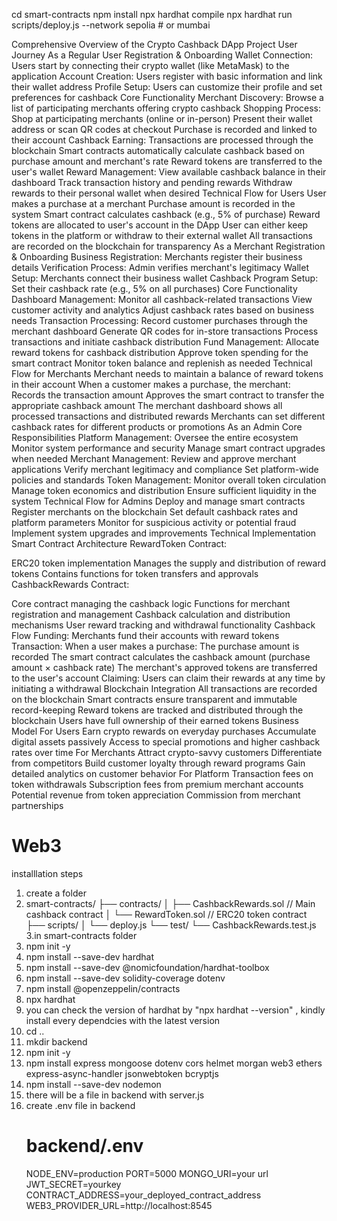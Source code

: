 cd smart-contracts
npm install
npx hardhat compile
npx hardhat run scripts/deploy.js --network sepolia  # or mumbai






Comprehensive Overview of the Crypto Cashback DApp Project
User Journey
As a Regular User
Registration & Onboarding
Wallet Connection: Users start by connecting their crypto wallet (like MetaMask) to the application
Account Creation: Users register with basic information and link their wallet address
Profile Setup: Users can customize their profile and set preferences for cashback
Core Functionality
Merchant Discovery: Browse a list of participating merchants offering crypto cashback
Shopping Process:
Shop at participating merchants (online or in-person)
Present their wallet address or scan QR codes at checkout
Purchase is recorded and linked to their account
Cashback Earning:
Transactions are processed through the blockchain
Smart contracts automatically calculate cashback based on purchase amount and merchant's rate
Reward tokens are transferred to the user's wallet
Reward Management:
View available cashback balance in their dashboard
Track transaction history and pending rewards
Withdraw rewards to their personal wallet when desired
Technical Flow for Users
User makes a purchase at a merchant
Purchase amount is recorded in the system
Smart contract calculates cashback (e.g., 5% of purchase)
Reward tokens are allocated to user's account in the DApp
User can either keep tokens in the platform or withdraw to their external wallet
All transactions are recorded on the blockchain for transparency
As a Merchant
Registration & Onboarding
Business Registration: Merchants register their business details
Verification Process: Admin verifies merchant's legitimacy
Wallet Setup: Merchants connect their business wallet
Cashback Program Setup: Set their cashback rate (e.g., 5% on all purchases)
Core Functionality
Dashboard Management:
Monitor all cashback-related transactions
View customer activity and analytics
Adjust cashback rates based on business needs
Transaction Processing:
Record customer purchases through the merchant dashboard
Generate QR codes for in-store transactions
Process transactions and initiate cashback distribution
Fund Management:
Allocate reward tokens for cashback distribution
Approve token spending for the smart contract
Monitor token balance and replenish as needed
Technical Flow for Merchants
Merchant needs to maintain a balance of reward tokens in their account
When a customer makes a purchase, the merchant:
Records the transaction amount
Approves the smart contract to transfer the appropriate cashback amount
The merchant dashboard shows all processed transactions and distributed rewards
Merchants can set different cashback rates for different products or promotions
As an Admin
Core Responsibilities
Platform Management:
Oversee the entire ecosystem
Monitor system performance and security
Manage smart contract upgrades when needed
Merchant Management:
Review and approve merchant applications
Verify merchant legitimacy and compliance
Set platform-wide policies and standards
Token Management:
Monitor overall token circulation
Manage token economics and distribution
Ensure sufficient liquidity in the system
Technical Flow for Admins
Deploy and manage smart contracts
Register merchants on the blockchain
Set default cashback rates and platform parameters
Monitor for suspicious activity or potential fraud
Implement system upgrades and improvements
Technical Implementation
Smart Contract Architecture
RewardToken Contract:

ERC20 token implementation
Manages the supply and distribution of reward tokens
Contains functions for token transfers and approvals
CashbackRewards Contract:

Core contract managing the cashback logic
Functions for merchant registration and management
Cashback calculation and distribution mechanisms
User reward tracking and withdrawal functionality
Cashback Flow
Funding: Merchants fund their accounts with reward tokens
Transaction: When a user makes a purchase:
The purchase amount is recorded
The smart contract calculates the cashback amount (purchase amount × cashback rate)
The merchant's approved tokens are transferred to the user's account
Claiming: Users can claim their rewards at any time by initiating a withdrawal
Blockchain Integration
All transactions are recorded on the blockchain
Smart contracts ensure transparent and immutable record-keeping
Reward tokens are tracked and distributed through the blockchain
Users have full ownership of their earned tokens
Business Model
For Users
Earn crypto rewards on everyday purchases
Accumulate digital assets passively
Access to special promotions and higher cashback rates over time
For Merchants
Attract crypto-savvy customers
Differentiate from competitors
Build customer loyalty through reward programs
Gain detailed analytics on customer behavior
For Platform
Transaction fees on token withdrawals
Subscription fees from premium merchant accounts
Potential revenue from token appreciation
Commission from merchant partnerships



# Web3
installlation steps 
1. create a folder
2. smart-contracts/
├── contracts/
│   ├── CashbackRewards.sol    // Main cashback contract
│   └── RewardToken.sol        // ERC20 token contract
├── scripts/
│   └── deploy.js
└── test/
    └── CashbackRewards.test.js
3.in smart-contracts folder
  1. npm init -y
  2. npm install --save-dev hardhat
  3. npm install --save-dev @nomicfoundation/hardhat-toolbox
  4. npm install --save-dev solidity-coverage dotenv
  5. npm install @openzeppelin/contracts
  6. npx hardhat
4. you can check the version of hardhat by "npx hardhat --version" , kindly install every dependcies with the latest version
5. cd ..
6. mkdir backend
7. npm init -y
8. npm install express mongoose dotenv cors helmet morgan web3 ethers express-async-handler 
   jsonwebtoken bcryptjs
9. npm install --save-dev nodemon
10. there will be a file in backend with server.js
11. create .env file in backend
     # backend/.env
    NODE_ENV=production
    PORT=5000
    MONGO_URI=your url
    JWT_SECRET=yourkey
    CONTRACT_ADDRESS=your_deployed_contract_address
    WEB3_PROVIDER_URL=http://localhost:8545
  
     
